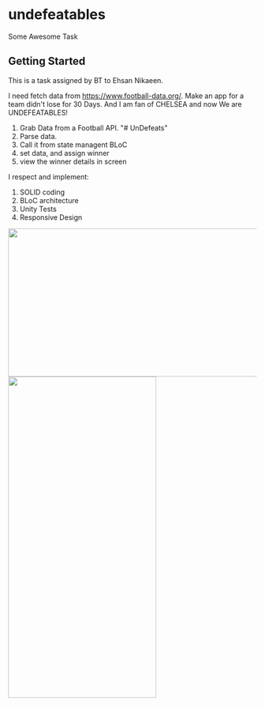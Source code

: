 # undefeatables

Some Awesome Task

## Getting Started

This is a task assigned by BT to Ehsan Nikaeen.

I need fetch data from https://www.football-data.org/. Make an app for a team didn't lose for 30 Days.
And I am fan of CHELSEA and now We are UNDEFEATABLES!

1. Grab Data from a Football API. "# UnDefeats"
2. Parse data.
3. Call it from state managent BLoC
4. set data, and assign winner
5. view the winner details in screen

I respect and implement:
1. SOLID coding
2. BLoC architecture
3. Unity Tests
4. Responsive Design


<img class="my-image" id="pic128540" width="650" height="300" 
    src="http://mysip.ir/temp/Screenshot1.jpg">
<img class="my-image" id="pic128540" width="300" height="650" 
    src="http://mysip.ir/temp/Screenshot2.jpg">


